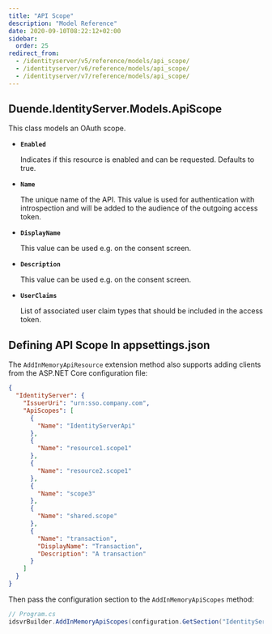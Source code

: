 ```yaml
---
title: "API Scope"
description: "Model Reference"
date: 2020-09-10T08:22:12+02:00
sidebar:
  order: 25
redirect_from:
  - /identityserver/v5/reference/models/api_scope/
  - /identityserver/v6/reference/models/api_scope/
  - /identityserver/v7/reference/models/api_scope/
---
```


## Duende.IdentityServer.Models.ApiScope

This class models an OAuth scope.

* **`Enabled`**
    
  Indicates if this resource is enabled and can be requested. Defaults to true.

* **`Name`**

  The unique name of the API. This value is used for authentication with introspection and will be added to the audience
  of the outgoing access token.

* **`DisplayName`**

  This value can be used e.g. on the consent screen.

* **`Description`**

  This value can be used e.g. on the consent screen.

* **`UserClaims`**

  List of associated user claim types that should be included in the access token.

## Defining API Scope In appsettings.json

The `AddInMemoryApiResource` extension method also supports adding clients from the ASP.NET Core configuration file:

```json
{
  "IdentityServer": {
    "IssuerUri": "urn:sso.company.com",
    "ApiScopes": [
      {
        "Name": "IdentityServerApi"
      },
      {
        "Name": "resource1.scope1"
      },
      {
        "Name": "resource2.scope1"
      },
      {
        "Name": "scope3"
      },
      {
        "Name": "shared.scope"
      },
      {
        "Name": "transaction",
        "DisplayName": "Transaction",
        "Description": "A transaction"
      }
    ]
  }
}
```

Then pass the configuration section to the `AddInMemoryApiScopes` method:

```cs
// Program.cs
idsvrBuilder.AddInMemoryApiScopes(configuration.GetSection("IdentityServer:ApiScopes"))
```
